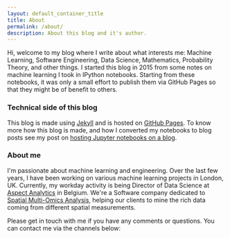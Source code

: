 ```yaml
---
layout: default_container_title
title: About
permalink: /about/
description: About this blog and it's author.
---
```


Hi, welcome to my blog where I write about what interests me: Machine Learning, Software Engineering, Data Science, Mathematics, Probability Theory, and other things.
I started this blog in 2015 from some notes on machine learning I took in IPython notebooks. Starting from these notebooks, it was only a small effort to publish them via GitHub Pages so that they might be of benefit to others.


### Technical side of this blog


This blog is made using [Jekyll](https://help.github.com/articles/using-jekyll-with-pages/) and is hosted on [GitHub Pages](https://pages.github.com/). To know more how this blog is made, and how I converted my notebooks to blog posts see my post on [hosting Jupyter notebooks on a blog](/posts/about-this-blog/).


### About me

I'm passionate about machine learning and engineering. Over the last few years, I have been working on various machine learning projects in London, UK. Currently, my workday activity is being Director of Data Science at [Aspect Analytics](https://www.aspect-analytics.com/) in Belgium. We're a Software company dedicated to [Spatial Multi-Omics Analysis](https://www.aspect-analytics.com/media/blog/spatial-omics-part-1-the-history-and-how-of-histology), helping our clients to mine the rich data coming from different spatial measurements.


Please get in touch with me if you have any comments or questions. You can contact me via the channels below:

<span>
	<a href="https://github.com/peterroelants" target="_blank"><i class="fab fa-github fa-3x"></i></a>
	<a href="https://twitter.com/PeterRoelants" target="_blank"><i class="fab fa-twitter fa-3x"></i></a>
	<a href="mailto:peter.roelants+githubblog@gmail.com" target="_blank"><i class="fas fa-envelope-square fa-3x"></i></a>
</span>
